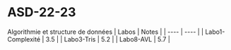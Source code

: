 # ASD-22-23
Algorithmie et structure de données
| Labos | Notes |
| ---- | ---- |
| Labo1-Complexité | 3.5 |
| Labo3-Tris | 5.2 |
| Labo8-AVL | 5.7 |

